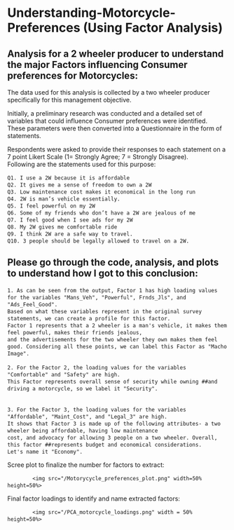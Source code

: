 # Understanding-Motorcycle-Preferences (Using Factor Analysis)
## Analysis for a 2 wheeler producer to understand the major Factors influencing Consumer preferences for Motorcycles:  

The data used for this analysis is collected by a two wheeler producer specifically for this management objective.  

Initially, a preliminary research was conducted and a detailed set of variables that could influence Consumer preferences were identified.  
These parameters were then converted into a Questionnaire in the form of statements.  

Respondents were asked to provide their responses to each statement on a 7 point Likert Scale (1= Strongly Agree; 7 = Strongly Disagree).  
Following are the statements used for this purpose:

    Q1. I use a 2W because it is affordable 
    Q2. It gives me a sense of freedom to own a 2W 
    Q3. Low maintenance cost makes it economical in the long run   
    Q4. 2W is man’s vehicle essentially. 
    Q5. I feel powerful on my 2W  
    Q6. Some of my friends who don’t have a 2W are jealous of me   
    Q7. I feel good when I see ads for my 2W 
    Q8. My 2W gives me comfortable ride 
    Q9. I think 2W are a safe way to travel. 
    Q10. 3 people should be legally allowed to travel on a 2W. 


## Please go through the code, analysis, and plots to understand how I got to this conclusion:

    1. As can be seen from the output, Factor 1 has high loading values for the variables "Mans_Veh", "Powerful", Frnds_Jls", and "Ads_Feel_Good".  
    Based on what these variables represent in the original survey statements, we can create a profile for this factor.  
    Factor 1 represents that a 2 wheeler is a man's vehicle, it makes them feel powerful, makes their friends jealous,   
    and the advertisements for the two wheeler they own makes them feel good. Considering all these points, we can label this Factor as "Macho Image".  

    2. For the Factor 2, the loading values for the variables "Comfortable" and "Safety" are high.   
    This Factor represents overall sense of security while owning ##and driving a motorcycle, so we label it "Security".  


    3. For the Factor 3, the loading values for the variables "Affordable", "Maint_Cost", and "Legal_3" are high.  
    It shows that Factor 3 is made up of the following attributes- a two wheeler being affordable, having low maintenance   
    cost, and advocacy for allowing 3 people on a two wheeler. Overall, this factor ##represents budget and economical considerations.  
    Let's name it "Economy".  
    
Scree plot to finalize the number for factors to extract:  
    
            <img src="/Motorycycle_preferences_plot.png" width=50% height=50%> 
            
Final factor loadings to identify and name extracted factors:  
    
            <img src="/PCA_motorcycle_loadings.png" width = 50% height=50%>
